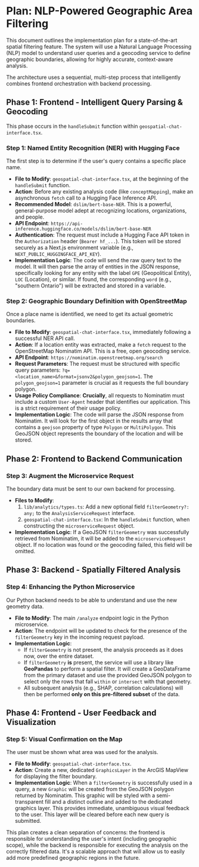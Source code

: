 # Plan: NLP-Powered Geographic Area Filtering

This document outlines the implementation plan for a state-of-the-art spatial filtering feature. The system will use a Natural Language Processing (NLP) model to understand user queries and a geocoding service to define geographic boundaries, allowing for highly accurate, context-aware analysis.

The architecture uses a sequential, multi-step process that intelligently combines frontend orchestration with backend processing.

## Phase 1: Frontend - Intelligent Query Parsing & Geocoding

This phase occurs in the `handleSubmit` function within `geospatial-chat-interface.tsx`.

### Step 1: Named Entity Recognition (NER) with Hugging Face

The first step is to determine if the user's query contains a specific place name.

-   **File to Modify**: `geospatial-chat-interface.tsx`, at the beginning of the `handleSubmit` function.
-   **Action**: Before any existing analysis code (like `conceptMapping`), make an asynchronous `fetch` call to a Hugging Face Inference API.
-   **Recommended Model**: `dslim/bert-base-NER`. This is a powerful, general-purpose model adept at recognizing locations, organizations, and people.
-   **API Endpoint**: `https://api-inference.huggingface.co/models/dslim/bert-base-NER`
-   **Authentication**: The request must include a Hugging Face API token in the `Authorization` header (`Bearer hf_...`). This token will be stored securely as a Next.js environment variable (e.g., `NEXT_PUBLIC_HUGGINGFACE_API_KEY`).
-   **Implementation Logic**: The code will send the raw query text to the model. It will then parse the array of entities in the JSON response, specifically looking for any entity with the label `GPE` (Geopolitical Entity), `LOC` (Location), or similar. If found, the corresponding `word` (e.g., "southern Ontario") will be extracted and stored in a variable.

### Step 2: Geographic Boundary Definition with OpenStreetMap

Once a place name is identified, we need to get its actual geometric boundaries.

-   **File to Modify**: `geospatial-chat-interface.tsx`, immediately following a successful NER API call.
-   **Action**: If a location entity was extracted, make a `fetch` request to the OpenStreetMap Nominatim API. This is a free, open geocoding service.
-   **API Endpoint**: `https://nominatim.openstreetmap.org/search`
-   **Request Parameters**: The request must be structured with specific query parameters: `?q=<location_name>&format=jsonv2&polygon_geojson=1`. The `polygon_geojson=1` parameter is crucial as it requests the full boundary polygon.
-   **Usage Policy Compliance**: **Crucially**, all requests to Nominatim must include a custom `User-Agent` header that identifies our application. This is a strict requirement of their usage policy.
-   **Implementation Logic**: The code will parse the JSON response from Nominatim. It will look for the first object in the results array that contains a `geojson` property of type `Polygon` or `MultiPolygon`. This GeoJSON object represents the boundary of the location and will be stored.

## Phase 2: Frontend to Backend Communication

### Step 3: Augment the Microservice Request

The boundary data must be sent to our own backend for processing.

-   **Files to Modify**:
    1.  `lib/analytics/types.ts`: Add a new optional field `filterGeometry?: any;` to the `AnalysisServiceRequest` interface.
    2.  `geospatial-chat-interface.tsx`: In the `handleSubmit` function, when constructing the `microserviceRequest` object.
-   **Implementation Logic**: If a GeoJSON `filterGeometry` was successfully retrieved from Nominatim, it will be added to the `microserviceRequest` object. If no location was found or the geocoding failed, this field will be omitted.

## Phase 3: Backend - Spatially Filtered Analysis

### Step 4: Enhancing the Python Microservice

Our Python backend needs to be able to understand and use the new geometry data.

-   **File to Modify**: The main `/analyze` endpoint logic in the Python microservice.
-   **Action**: The endpoint will be updated to check for the presence of the `filterGeometry` key in the incoming request payload.
-   **Implementation Logic**:
    -   If `filterGeometry` is not present, the analysis proceeds as it does now, over the entire dataset.
    -   If `filterGeometry` **is** present, the service will use a library like **GeoPandas** to perform a spatial filter. It will create a GeoDataFrame from the primary dataset and use the provided GeoJSON polygon to select only the rows that fall `within` or `intersect` with that geometry.
    -   All subsequent analysis (e.g., SHAP, correlation calculations) will then be performed **only on this pre-filtered subset** of the data.

## Phase 4: Frontend - User Feedback and Visualization

### Step 5: Visual Confirmation on the Map

The user must be shown what area was used for the analysis.

-   **File to Modify**: `geospatial-chat-interface.tsx`.
-   **Action**: Create a new, dedicated `GraphicsLayer` in the ArcGIS MapView for displaying the filter boundary.
-   **Implementation Logic**: When a `filterGeometry` is successfully used in a query, a new `Graphic` will be created from the GeoJSON polygon returned by Nominatim. This graphic will be styled with a semi-transparent fill and a distinct outline and added to the dedicated graphics layer. This provides immediate, unambiguous visual feedback to the user. This layer will be cleared before each new query is submitted.

This plan creates a clean separation of concerns: the frontend is responsible for understanding the user's intent (including geographic scope), while the backend is responsible for executing the analysis on the correctly filtered data. It's a scalable approach that will allow us to easily add more predefined geographic regions in the future. 